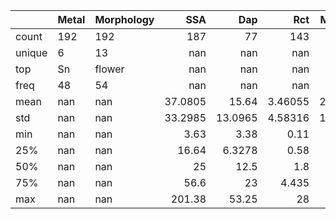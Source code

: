 |        | Metal   | Morphology   |      SSA |      Dap |       Rct |   Molarity | Cation   | Anion   |         PW |        CD |       Cs |
|:-------|:--------|:-------------|---------:|---------:|----------:|-----------:|:---------|:--------|-----------:|----------:|---------:|
| count  | 192     | 192          | 187      |  77      | 143       |  192       | 192      | 192     | 192        | 192       |  192     |
| unique | 6       | 13           | nan      | nan      | nan       |  nan       | 4        | 3       | nan        | nan       |  nan     |
| top    | Sn      | flower       | nan      | nan      | nan       |  nan       | K        | OH      | nan        | nan       |  nan     |
| freq   | 48      | 54           | nan      | nan      | nan       |  nan       | 135      | 125     | nan        | nan       |  nan     |
| mean   | nan     | nan          |  37.0805 |  15.64   |   3.46055 |    2.41406 | nan      | nan     |   0.589583 |   5.15443 |  297.6   |
| std    | nan     | nan          |  33.2985 |  13.0965 |   4.58316 |    1.95811 | nan      | nan     |   0.166283 |   6.21011 |  282.594 |
| min    | nan     | nan          |   3.63   |   3.38   |   0.11    |    0.5     | nan      | nan     |   0.32     |   0.08    |    7.6   |
| 25%    | nan     | nan          |  16.64   |   6.3278 |   0.58    |    1       | nan      | nan     |   0.5      |   1       |   95.45  |
| 50%    | nan     | nan          |  25      |  12.5    |   1.8     |    2       | nan      | nan     |   0.525    |   3       |  166.525 |
| 75%    | nan     | nan          |  56.6    |  23      |   4.435   |    3       | nan      | nan     |   0.6      |   7       |  442.5   |
| max    | nan     | nan          | 201.38   |  53.25   |  28       |    8       | nan      | nan     |   1        |  50       | 1301     |